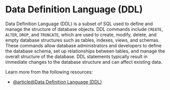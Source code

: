 # Data Definition Language (DDL)

Data Definition Language (DDL) is a subset of SQL used to define and manage the structure of database objects. DDL commands include `CREATE`, `ALTER`, `DROP`, and `TRUNCATE`, which are used to create, modify, delete, and empty database structures such as tables, indexes, views, and schemas. These commands allow database administrators and developers to define the database schema, set up relationships between tables, and manage the overall structure of the database. DDL statements typically result in immediate changes to the database structure and can affect existing data.

Learn more from the following resources:

- [@article@Data Definition Language (DDL)](https://docs.getdbt.com/terms/ddl)
